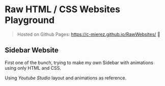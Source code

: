 # Raw HTML / CSS Websites Playground

> Hosted on Github Pages: https://c-mierez.github.io/RawWebsites/ 👀

## Sidebar Website
First one of the bunch, trying to make my own Sidebar with animations using only HTML and CSS.

Using _Youtube Studio_ layout and animations as reference. 
